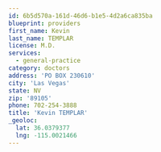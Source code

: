```yaml
---
id: 6b5d570a-161d-46d6-b1e5-4d2a6ca835ba
blueprint: providers
first_name: Kevin
last_name: TEMPLAR
license: M.D.
services:
  - general-practice
category: doctors
address: 'PO BOX 230610'
city: 'Las Vegas'
state: NV
zip: '89105'
phone: 702-254-3888
title: 'Kevin TEMPLAR'
_geoloc:
  lat: 36.0379377
  lng: -115.0021466
---
```

